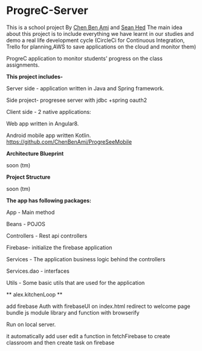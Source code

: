 
# ProgreC-Server


This is a school project
By [Chen Ben Ami](https://github.com/ChenBenAmi) and [Sean Hed](https://github.com/HeSean)
The main idea about this project is to include everything we have learnt in our studies
and demo a real life development cycle (CircleCi for Continuous Integration, Trello for planning,AWS to save applications on the cloud and monitor them)

ProgreC application to monitor students' progress on the class assignments. 

**This project includes-**

Server side - application written in Java and Spring framework.

Side project- progresee server with jdbc +spring oauth2 

Client side - 2 native applications:

Web app written in Angular8.


Android mobile app written Kotlin.
https://github.com/ChenBenAmi/ProgreSeeMobile

**Architecture Blueprint**

soon (tm)

**Project Structure**

soon (tm)


**The app has following packages:**

App - Main method

Beans - POJOS 

Controllers - Rest api controllers

Firebase- initialize the firebase application

Services -  The application business logic behind the controllers

Services.dao - interfaces

Utils - Some basic utils that are used for the application


** alex.kitchenLoop **

add firebase Auth with firebaseUI on index.html
redirect to welcome page 
bundle js module library and function with browserify 

Run on local server.

it automatically add user
edit a function in fetchFirebase to 
create classroom and then
create task on firebase





